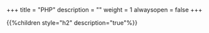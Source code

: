 +++
title = "PHP"
description = ""
weight = 1
alwaysopen = false
+++


{{%children style="h2" description="true"%}}